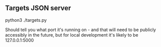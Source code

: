 Targets JSON server
-------------------

python3 ./targets.py

Should tell you what port it's running on - and that will need to be publicly accessibly in the future, but for local development it's likely to be 127.0.0.1:5000


